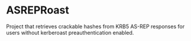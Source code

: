# ASREPRoast
Project that retrieves crackable hashes from KRB5 AS-REP responses for users without kerberoast preauthentication enabled.
